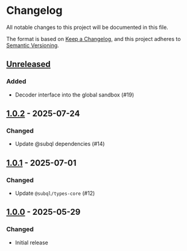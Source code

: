 # Changelog
All notable changes to this project will be documented in this file.

The format is based on [Keep a Changelog](https://keepachangelog.com/en/1.0.0/),
and this project adheres to [Semantic Versioning](https://semver.org/spec/v2.0.0.html).

## [Unreleased]
### Added
- Decoder interface into the global sandbox (#19)

## [1.0.2] - 2025-07-24
### Changed
- Update @subql dependencies (#14)

## [1.0.1] - 2025-07-01
### Changed
- Update `@subql/types-core` (#12)

## [1.0.0] - 2025-05-29
### Changed
- Initial release

[Unreleased]: https://github.com/subquery/subql-solana/compare/types-solana/1.0.2...HEAD
[1.0.2]: https://github.com/subquery/subql-solana/compare/types-solana/1.0.1...types-solana/1.0.2
[1.0.1]: https://github.com/subquery/subql-solana/compare/types-solana/1.0.0...types-solana/1.0.1
[1.0.0]: https://github.com/subquery/subql-solana/releases/tag/types-solana/1.0.0
